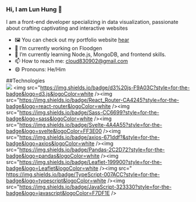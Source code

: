 ### Hi, I am Lun Hung 👋


I am a front-end developer specializing in data visualization, passionate about crafting captivating and interactive websites

- 🖼️ You can check out my portfolio website <a href="https://haolunhung.com" target="_blank">hear</a>
- 🔭 I’m currently working on Floodgen
- 🌱 I’m currently learning Node.js, MongoDB, and frontend skills.
- 📫 How to reach me: <a href="mailto:cloud830902@gmail.com?">cloud830902@gmail.com</a>
- 😄 Pronouns: He/Him


##Technologies  
<img src="https://img.shields.io/badge/React-20232A?style=for-the-badge&logo=react&logoColor=61DAFB"/> <img src="https://img.shields.io/badge/d3%20js-F9A03C?style=for-the-badge&logo=d3.js&logoColor=white /><img src="https://img.shields.io/badge/React_Router-CA4245?style=for-the-badge&logo=react-router&logoColor=white /><img src="https://img.shields.io/badge/Sass-CC6699?style=for-the-badge&logo=sass&logoColor=white /><img src="https://img.shields.io/badge/Svelte-4A4A55?style=for-the-badge&logo=svelte&logoColor=FF3E00 /><img src="https://img.shields.io/badge/axios-671ddf?&style=for-the-badge&logo=axios&logoColor=white /><img src="https://img.shields.io/badge/Pandas-2C2D72?style=for-the-badge&logo=pandas&logoColor=white /><img src="https://img.shields.io/badge/Leaflet-199900?style=for-the-badge&logo=Leaflet&logoColor=white /><img src="	https://img.shields.io/badge/TypeScript-007ACC?style=for-the-badge&logo=typescript&logoColor=white /><img src="https://img.shields.io/badge/JavaScript-323330?style=for-the-badge&logo=javascript&logoColor=F7DF1E />







